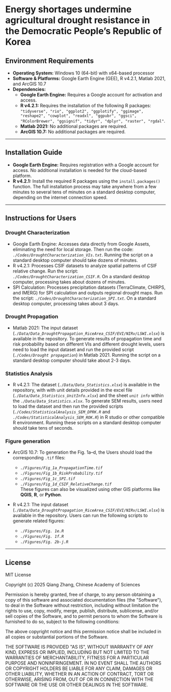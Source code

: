 # Energy shortages undermine agricultural drought resistance in the Democratic People’s Republic of Korea

## Environment Requirements
- **Operating System:** Windows 10 (64-bit) with x64-based processor 
- **Software & Platforms:** Google Earth Engine (GEE), R v4.2.1, Matlab 2021, and ArcGIS 10.7
- **Dependencies:**
  - **Google Earth Engine:** Requires a Google account for activation and access.
  - **R v4.2.1:** Requires the installation of the following R packages: `"tidyverse", "rio", "ggplot2", "ggplotify", "ggimage", "reshape2", "cowplot", "readxl", "ggpubr", "ggsci", "RColorBrewer", "ggsignif", "tidyr", "dplyr", "raster", "rgdal"`. 
  - **Matlab 2021:** No additional packages are required. 
  - **ArcGIS 10.7:** No additional packages are required. 

--- 

## Installation Guide
- **Google Earth Engine:** Requires registration with a Google account for access. No additional installation is needed for the cloud-based platform. 
- **R v4.2.1:** Install the required R packages using the `install.packages()` function. The full installation process may take anywhere from a few minutes to several tens of minutes on a standard desktop computer, depending on the internet connection speed. 

--- 

## Instructions for Users

### Drought Characterization
- Google Earth Engine: Accesses data directly from Google Assets, eliminating the need for local storage. Then run the code: *`./Codes/DroughtCharacterization_VIs.txt`*. Running the script on a standard desktop computer should take dozens of minutes. 
- R v4.2.1: Processes CSIF datasets to analyze spatial patterns of CSIF relative change. Run the script: *`./Codes/DroughtCharacterization_CSIF.R`*. On a standard desktop computer, processing takes about dozens of minutes.
- SPI Calculation: Processes precipitation datasets (TerraClimate, CHIRPS, and IMERG) for SPI calculation and outputs regional drought maps. Run the script: *`./Codes/DroughtCharacterization_SPI.txt`*. On a standard desktop computer, processing takes about 3 days. 

### Drought Propagation
- Matlab 2021: The input dataset (*`./Data/Data_DroughtPropagation_RiceArea_CSIF/EVI/NIRv/LSWI.xlsx`*) is available in the repository. To generate results of propagation time and risk probability based on different VIs and different drought levels, users need to load the input dataset and run the provided script (*`./Codes/Drought propagation`*) in Matlab 2021. Running the script on a standard desktop computer should take about 2-3 days. 

### Statistics Analysis
- R v4.2.1: The dataset (*`./Data/Data_Statistics.xlsx`*) is available in the repository, with with unit details provided in the excel file (*`./Data/Data_Statistics_UnitInfo.xlsx`*) and the sheet *`unit info`* within the *`./Data/Data_Statistics.xlsx`*. To generate SEM results, users need to load the dataset and then run the provided scripts (*`./Codes/StatisticalAnalysis_SEM_DPRK.R`* and *`./Codes/StatisticalAnalysis_SEM_ROK.R`*) in R studio or other compatible R environment. Running these scripts on a standard desktop computer should take tens of seconds. 

### Figure generation 
- ArcGIS 10.7: To generation the Fig. 1a–d, the Users should load the corresponding `.tif` files:
  - *`./Figures/Fig_1a_PropagationTime.tif`*
  - *`./Figures/Fig_1b_RiskProbability.tif`*
  - *`./Figures/Fig_1c_SPI.tif`*
  - *`./Figures/Fig_1d_CSIF_RelativeChange.tif`*  
  These figures can also be visualized using other GIS platforms like **QGIS**, **R**, or **Python**.  

- R v4.2.1: The input dataset (*`./Data/Data_DroughtPropagation_RiceArea_CSIF/EVI/NIRv/LSWI.xlsx`*) is available in the repository. Users can run the following scripts to generate related figures:
  - *`./Figures/Fig. 1e.R`*
  - *`./Figures/Fig. 1f.R`*
  - *`./Figures/Fig. 2b-j.R`*

---  

## License
MIT License 

Copyright (c) 2025 Qiang Zhang, Chinese Academy of Sciences

Permission is hereby granted, free of charge, to any person obtaining a copy
of this software and associated documentation files (the "Software"), to deal
in the Software without restriction, including without limitation the rights
to use, copy, modify, merge, publish, distribute, sublicense, and/or sell
copies of the Software, and to permit persons to whom the Software is
furnished to do so, subject to the following conditions:

The above copyright notice and this permission notice shall be included in all
copies or substantial portions of the Software.

THE SOFTWARE IS PROVIDED "AS IS", WITHOUT WARRANTY OF ANY KIND, EXPRESS OR
IMPLIED, INCLUDING BUT NOT LIMITED TO THE WARRANTIES OF MERCHANTABILITY,
FITNESS FOR A PARTICULAR PURPOSE AND NONINFRINGEMENT. IN NO EVENT SHALL THE
AUTHORS OR COPYRIGHT HOLDERS BE LIABLE FOR ANY CLAIM, DAMAGES OR OTHER
LIABILITY, WHETHER IN AN ACTION OF CONTRACT, TORT OR OTHERWISE, ARISING FROM,
OUT OF OR IN CONNECTION WITH THE SOFTWARE OR THE USE OR OTHER DEALINGS IN THE
SOFTWARE.